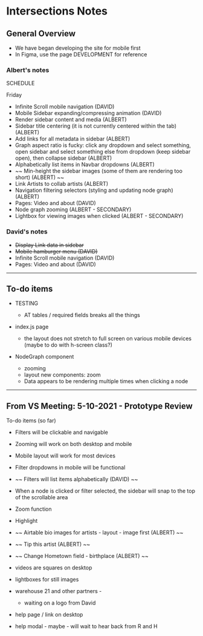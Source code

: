 # Intersections Notes

## General Overview

- We have began developing the site for mobile first
- In Figma, use the page DEVELOPMENT for reference

### Albert's notes

SCHEDULE

Friday

- Infinite Scroll mobile navigation (DAVID)
- Mobile Sidebar expanding/compressing animation (DAVID)
- Render sidebar content and media (ALBERT)
- Sidebar title centering (it is not currently centered within the tab) (ALBERT)
- Add links for all metadata in sidebar (ALBERT)
- Graph aspect ratio is fucky: click any dropdown and select something, open sidebar and select something else from dropdown (keep sidebar open), then collapse sidebar (ALBERT)
- Alphabetically list items in Navbar dropdowns (ALBERT)
- ~~ Min-height the sidebar images (some of them are rendering too short) (ALBERT) ~~
- Link Artists to collab artists (ALBERT)
- Navigation filtering selectors (styling and updating node graph) (ALBERT)
- Pages: Video and about (DAVID)
- Node graph zooming (ALBERT - SECONDARY)
- Lightbox for viewing images when clicked (ALBERT - SECONDARY)

### David's notes

- ~~Display Link data in sidebar~~
- ~~Mobile hamburger menu (DAVID)~~
- Infinite Scroll mobile navigation (DAVID)
- Pages: Video and about (DAVID)

---

## To-do items

- TESTING

  - AT tables / required fields breaks all the things

- index.js page

  - the layout does not stretch to full screen on various mobile devices (maybe to do with h-screen class?)

- NodeGraph component

  - zooming
  - layout new components: zoom
  - Data appears to be rendering multiple times when clicking a node

---

## From VS Meeting: 5-10-2021 - Prototype Review

To-do items (so far)

- Filters will be clickable and navigable
- Zooming will work on both desktop and mobile
- Mobile layout will work for most devices
- Filter dropdowns in mobile will be functional
- ~~ Filters will list items alphabetically (DAVID) ~~
- When a node is clicked or filter selected, the sidebar will snap to the top of the scrollable area

- Zoom function
- Highlight
- ~~ Airtable bio images for artists - layout - image first (ALBERT) ~~
- ~~ Tip this artist (ALBERT) ~~
- ~~ Change Hometown field - birthplace (ALBERT) ~~

- videos are squares on desktop
- lightboxes for still images

- warehouse 21 and other partners -

  - waiting on a logo from David

- help page / link on desktop

- help modal - maybe - will wait to hear back from R and H
